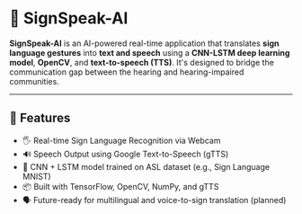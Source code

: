 # 🤟 SignSpeak-AI

**SignSpeak-AI** is an AI-powered real-time application that translates **sign language gestures** into **text and speech** using a **CNN-LSTM deep learning model**, **OpenCV**, and **text-to-speech (TTS)**. It's designed to bridge the communication gap between the hearing and hearing-impaired communities.

---

## 🌟 Features

- 🖐️ Real-time Sign Language Recognition via Webcam
- 🔊 Speech Output using Google Text-to-Speech (gTTS)
- 🧠 CNN + LSTM model trained on ASL dataset (e.g., Sign Language MNIST)
- 📦 Built with TensorFlow, OpenCV, NumPy, and gTTS
- 🗣️ Future-ready for multilingual and voice-to-sign translation (planned)
